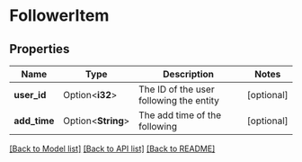 # FollowerItem

## Properties

Name | Type | Description | Notes
------------ | ------------- | ------------- | -------------
**user_id** | Option<**i32**> | The ID of the user following the entity | [optional]
**add_time** | Option<**String**> | The add time of the following | [optional]

[[Back to Model list]](../README.md#documentation-for-models) [[Back to API list]](../README.md#documentation-for-api-endpoints) [[Back to README]](../README.md)


